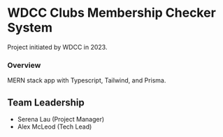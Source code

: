 # WDCC Clubs Membership Checker System

Project initiated by WDCC in 2023.

### Overview

MERN stack app with Typescript, Tailwind, and Prisma.

## Team Leadership

- Serena Lau (Project Manager)
- Alex McLeod (Tech Lead)
